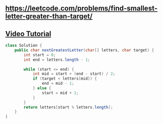 ## https://leetcode.com/problems/find-smallest-letter-greater-than-target/

## [Video Tutorial](https://youtu.be/W9QJ8HaRvJQ?t=2815)

```java
class Solution {
    public char nextGreatestLetter(char[] letters, char target) {
        int start = 0;
        int end = letters.length - 1;
        
        while (start <= end) {
            int mid = start + (end - start) / 2;
			if (target < letters[mid]) {
				end = mid - 1;
			} else {
                start = mid + 1;
			}
		}
        return letters[start % letters.length];
    }
}
```
